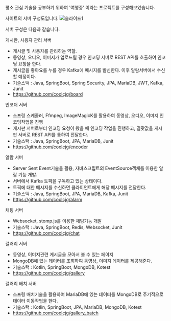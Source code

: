 평소 관심 기술을 공부하기 위하여 '여행중' 이라는 프로젝트를 구성해보았습니다.

사이트의 서버  구성도입니다.
![슬라이드1](https://github.com/user-attachments/assets/5d43bed9-e63c-4367-8de4-02cf0d1fd1eb)

서버 구성은 다음과 같습니다.

게시판, 사용자 관리 서버
- 게시글 및 사용자를 관리하는 역할.
- 동영상, 오디오, 이미지가 업로드될 경우 인코딩 서버로 REST API를 호출하여 인코딩 요청을 한다.
- 게시글을 좋아요를 누를 경우 Kafka에 메시지를 발신한다. 이후 알람서버에서 수신할 예정이다.
- 기술스택 : Java, SpringBoot, Spring Security, JPA, MariaDB, JWT, Kafka, Junit
- https://github.com/coolcjg/board

인코더 서버
- 스프링 스케줄러, Ffmpeg, ImageMagicK를 활용하여 동영상, 오디오, 이미지 인코딩작업을 진행
- 게시판 서버로부터 인코딩 요청이 왔을 때 인코딩 작업을 진행하고, 결괏값을 게시판 서버로 REST API를 통하여 전달한다.
- 기술스택 : Java, SpringBoot, JPA, MariaDB, Junit
- https://github.com/coolcjg/encoder

알람 서버
- Server Sent Event기술을 활용, 자바스크립트의 EventSource객체를 이용한 알람 기능 개발.
- 서버에서 Kafka 토픽을 구독하고 있는 상태이다.
- 토픽에 대한 메시지를 수신하면 클라이언트에게 해당 메시지를 전달한다.
- 기술스택 : Java, SpringBoot, JPA, MariaDB, Kafka, Junit
- https://github.com/coolcjg/alarm

채팅 서버
- Websocket, stomp.js를 이용한 채팅기능 개발
- 기술스택 : Java, SpringBoot, Redis, Websocket, Junit
- https://github.com/coolcjg/chat

갤러리 서버
- 동영상, 이미지관련 게시글을 모아서 볼 수 있는 페이지
- MongoDB에 있는 데이터를 조회하여 동영상, 이미지 데이터를 제공해준다.
- 기술스택 : Kotlin, SpringBoot, MongoDB, Kotest
- https://github.com/coolcjg/gallery
 
갤러리 배치 서버
- 스프링 배치기술을 활용하여 MariaDB에 있는 데이터를 MongoDB로 주기적으로 데이터 이동작업을 한다.
- 기술스택 : Kotlin, SpringBoot, JPA, MariaDB, MongoDB, Kotest
- https://github.com/coolcjg/gallery_batch
